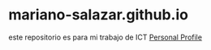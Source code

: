 # mariano-salazar.github.io
este repositorio es para mi trabajo de ICT
[Personal Profile](PersonalProfile.html)
